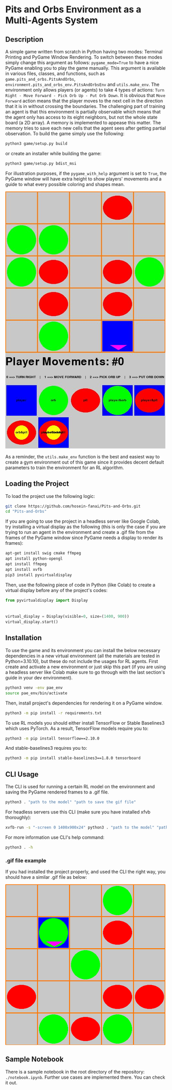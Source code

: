 # Pits and Orbs Environment as a Multi-Agents System
## Description
A simple game written from scratch in Python having two modes: Terminal Printing and PyGame Window Rendering. To switch between these modes simply change this argument as follows: ```pygame_mode=True``` to have a nice PyGame enabling you to play the game manually. This argument is available in various files, classes, and functions, such as ```game.pits_and_orbs.PitsAndOrbs```, ```environment.pits_and_orbs_env.PitsAndOrbsEnv``` and ```utils.make_env```. The environment only allows players (or agents) to take 4 types of actions: ```Turn Right - Move Forward - Pick Orb Up - Put Orb Down```. It is obvious that ```Move Forward``` action means that the player moves to the next cell in the direction that it is in without crossing the boundaries. The challenging part of training an agent is that this environment is partially observable which means that the agent only has access to its eight neighbors, but not the whole state board (a 2D array). A memory is implemented to appease this matter. The memory tries to save each new cells that the agent sees after getting partial observation. To build the game simply use the following:

```bash
python3 game/setup.py build
```

or create an installer while building the game:
```bash
python3 game/setup.py bdist_msi
```

For illustration purposes, if the ```pygame_with_help``` argument is set to ```True```, the PyGame window will have extra height to show players' movements and a guide to what every possible coloring and shapes mean.

![](https://github.com/hosein-fanai/Pits-and-Orbs/blob/main/materials/screenshot.jpg?raw=true "A sample screenshot of the starting point of the PyGame Window mode with help showed.")

As a reminder, the ```utils.make_env``` function is the best and easiest way to create a gym environment out of this game since it provides decent default parameters to train the environment for an RL algorithm.

## Loading the Project
To load the project use the following logic:

```bash
git clone https://github.com/hosein-fanai/Pits-and-Orbs.git
cd "Pits-and-Orbs"
```

If you are going to use the project in a headless server like Google Colab, try installing a virtual display as the following (this is only the case if you are trying to run an agent in the environment and create a .gif file from the frames of the PyGame window since PyGame needs a display to render its frames):

```bash
apt-get install swig cmake ffmpeg
apt install python-opengl
apt install ffmpeg
apt install xvfb
pip3 install pyvirtualdisplay
```

Then, use the following piece of code in Python (like Colab) to create a virtual display before any of the project's codes:

```python
from pyvirtualdisplay import Display


virtual_display = Display(visible=0, size=(1400, 900))
virtual_display.start()
```

## Installation
To use the game and its environment you can install the below necessary dependencies in a new virtual environment (all the materials are tested in Python=3.10.10), but these do not include the usages for RL agents. First create and activate a new environment or just skip this part (if you are using a headless server like Colab make sure to go through with the last section's guide in your dev environment).

```bash
python3 venv -env pae_env
source pae_env/bin/activate
```
Then, install project's dependencies for rendering it on a PyGame window.

```bash
python3 -m pip install -r requirements.txt
```

To use RL models you should either install TensorFlow or Stable Baselines3 which uses PyTorch. As a result, TensorFlow models require you to:

```bash
python3 -m pip install tensorflow==2.10.0
```

And stable-baselines3 requires you to:

```bash
python3 -m pip install stable-baselines3==1.8.0 tensorboard
```

## CLI Usage
The CLI is used for running a certain RL model on the environment and saving the PyGame rendered frames to a .gif file.

```bash
python3 . "path to the model" "path to save the gif file"
```
For headless servers use this CLI (make sure you have installed xfvb thoroughly):
```bash
xvfb-run -s "-screen 0 1400x900x24" python3 . "path to the model" "path to save the gif file"
```
For more information use CLI's help command:
```bash
python3 . -h
```

### .gif file example
If you had installed the project properly, and used the CLI the right way, you should have a similar .gif file as below:

![](https://github.com/hosein-fanai/Pits-and-Orbs/blob/main/gifs/First%20phase%20(single%20agent%20with%2010mil-iters-A2C%20model).gif?raw=true "First phase (single agent with 10mil-iters-A2C model")

## Sample Notebook
There is a sample notebook in the root directory of the repository: ```./notebook.ipynb```. Further use cases are implemented there. You can check it out.

